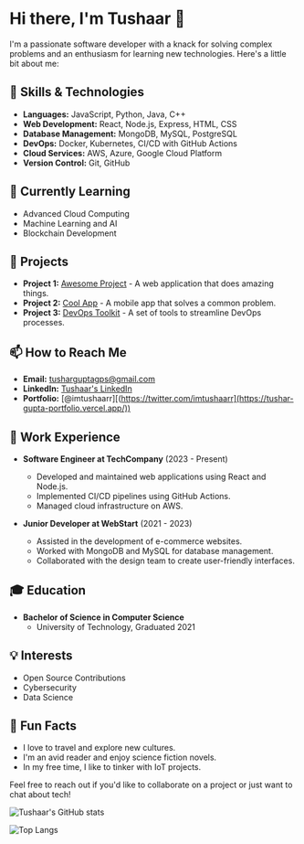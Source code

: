 # Hi there, I'm Tushaar 👋

I'm a passionate software developer with a knack for solving complex problems and an enthusiasm for learning new technologies. Here's a little bit about me:

## 🚀 Skills & Technologies

- **Languages:** JavaScript, Python, Java, C++
- **Web Development:** React, Node.js, Express, HTML, CSS
- **Database Management:** MongoDB, MySQL, PostgreSQL
- **DevOps:** Docker, Kubernetes, CI/CD with GitHub Actions
- **Cloud Services:** AWS, Azure, Google Cloud Platform
- **Version Control:** Git, GitHub

## 🌱 Currently Learning

- Advanced Cloud Computing
- Machine Learning and AI
- Blockchain Development

## 🔭 Projects

- **Project 1:** [Awesome Project](https://github.com/imtushaarr/awesome-project) - A web application that does amazing things.
- **Project 2:** [Cool App](https://github.com/imtushaarr/cool-app) - A mobile app that solves a common problem.
- **Project 3:** [DevOps Toolkit](https://github.com/imtushaarr/devops-toolkit) - A set of tools to streamline DevOps processes.

## 📫 How to Reach Me

- **Email:** tusharguptagps@gmail.com
- **LinkedIn:** [Tushaar's LinkedIn](https://www.linkedin.com/in/imtushaarr/)
- **Portfolio:** [@imtushaarr][(https://twitter.com/imtushaarr](https://tushar-gupta-portfolio.vercel.app/))

## 💼 Work Experience

- **Software Engineer at TechCompany** (2023 - Present)
  - Developed and maintained web applications using React and Node.js.
  - Implemented CI/CD pipelines using GitHub Actions.
  - Managed cloud infrastructure on AWS.

- **Junior Developer at WebStart** (2021 - 2023)
  - Assisted in the development of e-commerce websites.
  - Worked with MongoDB and MySQL for database management.
  - Collaborated with the design team to create user-friendly interfaces.

## 🎓 Education

- **Bachelor of Science in Computer Science**
  - University of Technology, Graduated 2021

## 💡 Interests

- Open Source Contributions
- Cybersecurity
- Data Science

## 🌟 Fun Facts

- I love to travel and explore new cultures.
- I'm an avid reader and enjoy science fiction novels.
- In my free time, I like to tinker with IoT projects.

Feel free to reach out if you'd like to collaborate on a project or just want to chat about tech!

![Tushaar's GitHub stats](https://github-readme-stats.vercel.app/api?username=imtushaarr&show_icons=true&theme=radical)

![Top Langs](https://github-readme-stats.vercel.app/api/top-langs/?username=imtushaarr&layout=compact&theme=radical)
